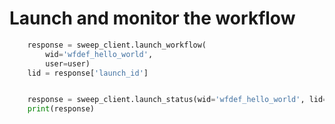 # Launch and monitor the workflow

```python
    response = sweep_client.launch_workflow(
        wid='wfdef_hello_world',
        user=user)
    lid = response['launch_id']


    response = sweep_client.launch_status(wid='wfdef_hello_world', lid=lid, user=user)
    print(response)
```